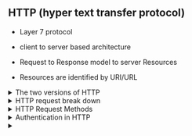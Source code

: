 ## HTTP (hyper text transfer protocol)

- Layer 7 protocol 

- client to server based architecture

- Request to Response model to server Resources

- Resources are identified by URI/URL

<details>
<summary>The two versions of HTTP</summary>
<br>
   
   Example request: GET / HTTP/1.1
   
   1.0:
        - One TCP connection per resource and disconnect as soon as its done.

   1.1:
        - Can reuse same TCP connection and request multiple URIs.
        - When you make a request to a sites home page / for example, and it sees refernces to other web elements such as js or css, it will then make more requests for those elements over the same connection.

</details>

<details>
<summary>HTTP request break down</summary>
<br>
----------------------------------------------------------------------
### HTTP response codes:

1xx - Information

2xx - OK

3xx - Redirect

4xx - Bad client request (bad req or not authorized)

5xx - Issue on the server side

### Request methods

GET

POST

## Host header

Tells the server what hostname we are interested in in relation to the page we are requesting.
This is for servers hosting multiple domains.

example you want to go to example.ca but actually want the server my.server
The request to example.ca should look like

      Get / http/1.1
      Host:my.server

## User agent

Details on the users device that is making the request.



When you make basic a request to www.example.ca, you are making a GET request for / of example.ca.

You will see details such the request method, the HTTP response code, and other detials related to the request and response with the HTTP server.

----------------------------------------------------------------------
</details>

<details>
<summary>HTTP Request Methods</summary>
<br>
  Is an operation you can run on a resourse on the web server.
  
  More info: https://www.owasp.org/index.php/Testing_for_HTTP_Verb_Tampering_(OTG-INPVAL-003) 
   
   Examining a web pages source code or a protocol analyzer you will be able to see when certain requests are used.
   
   For example seeing the code:
   
      <form action="webpage/" method=POST>
      <input type="Submit">
      
   As soon as you hit that "Submit" button it will send a POST request. 
   
   When you hit enter on the URL box in a browser it will send a GET.
   
   
    GET
        - Typically only for information retreval (no change in backend)
        - Pass parameters. They are passes in the URL
        - Change things in databases
       
    POST
        - Form submissions
        - The data is in the message body (unlike GET)
        
    OPTIONS
        - For a resource this will show all the supported request methods.
        - Not every web server has it enabled.
    
    HEAD
        - Response identical to GET minus the message body. 
        - Historically there have been Authentication bypass vulns with HEAD. Where auth was to POST and GET only.
    TRACE
        - Echos back the client req back for diagnostics
        
    PUT
        - Stores in URI
    
    DELETE
        - Delete resources
  
</details>


<details>
<summary>Authentication in HTTP</summary>
<br>
   Only two types of auth in the HTTP standard.
   
 ### Basic Authentication
      
       Note: This is all in place text.
       High view
       
   [![Capture.png](https://i.postimg.cc/fbXL63Z9/Capture.png)](https://postimg.cc/wtqgNj1q)  
               
----------------------------------------------------------------------------------------               
               
   [![Capture1.png](https://i.postimg.cc/Y0V05Q4Q/Capture1.png)](https://postimg.cc/YL6tgGzS)
        
        Notice the new http header in the 401 unauthorized that was the response to our request to the server.
        The initial request does not have this http header authentication portion.
         
        
        WWW.Authenticate: Basic  - the type of HTTP auth
        
        realm= "" - Set up by admin
        
         This tells the browser on the client what is being used and how to respond with creds.
         
  [![Captu2re.png](https://i.postimg.cc/wTw3Y8N9/Captu2re.png)](https://postimg.cc/2VBCntTt)        
         
         In the client response there is now an Authorization header with the credentials.
         The base64 encoded line beside Authorization is the username and pass combined together and encoded.
   
         The next server response is either a 401 unauthorized or 200 success.
          
    
    
   ### Digest Authentication
      
      Sends Hash of password (digest auth).
      
   <details>
   <summary>   RFC 2069 - General/original Digest Auth</summary>
   <br>
            Client - Server header communication for Digest Auth.
     
   [![Capture.png](https://i.postimg.cc/RZNK6wJt/Capture.png)](https://postimg.cc/G4nH68Q3)
      
       Calculating the "Response" portion of the header.
      
      Hash1 = MD5(Username:Realm:Password)
      Hash2 = MD5(Request method:URI)
      Response = MD5(Hash1:Nonce:Hash2)
      
      Note that opaque does nothing in RFC 2069 in creating the response.
      
   [![1.png](https://i.postimg.cc/yN5KPgP2/1.png)](https://postimg.cc/kVxLM5Ly)
   --------------------------------------------------------------------------------
   [![2.png](https://i.postimg.cc/xCHw3sqb/2.png)](https://postimg.cc/vgY2QtrQ)
   
   --------------------------------------------------------------------------------
       
       401 response with bad credentials
   
   [![3.png](https://i.postimg.cc/63sSqdz6/3.png)](https://postimg.cc/Ny4bP2WZ)
      --------------------------------------------------------------------------------
      
       200 OK response sent by the server if the credentials are good. 
   </details>
  
       
   
   ### HTTP Digest Authentication RFC 2617
   
    adds client nonce to help mitigate chosen plain text attacks
    
    adds Quality of Protection (QOP) 
      - auth for Authentication and auth-int for Authentication and Integrity (rarely used and not well supported)
      
     
      
   <details>
   <summary>More details for Digest Auth Hashing RFC 2069</summary>
   <br>
      Hash1 = MD5(Username:Realm:Password)
      Hash2 = MD5(Request method:URI)
      Response = MD5(Hash1:Nonce:Hash2)
   
   Creating HTTP Digest Auth hash response for RFC 2069 in Python
   
   import hashlib
   
   hash1 = hashlib.md5('USER:Realm:Password').hexdigest()
   
   hash2 = hashlib.md5('Request method:URI').hexdigest()
   
   nounce = XYZ
   
   response_string = hash1 + ':' + nonce + ':' + hash2
   
   response = hashlib.md5(response_string).hexdigest() 
   </details>
   
      
      
      
</details>










<details>
<summary></summary>
<br>
  
</details>
